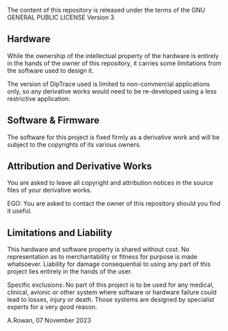 The content of this repository is released under the terms
of the GNU GENERAL PUBLIC LICENSE Version 3

Hardware
--------
While the ownership of the intellectual property of the
hardware is entirely in the hands of the owner of this 
repository, it carries some limitations from the software 
used to design it.

The version of DipTrace used is limited to non-commercial
applications only, so any derivative works would need to 
be re-developed using a less restrictive application.

Software & Firmware
-------------------
The software for this project is fixed firmly as a derivative
work and will be subject to the copyrights of its various
owners.


Attribution and Derivative Works
--------------------------------
You are asked to leave all copyright and attribution notices
in the source files of your derivative works.

EGO: You are asked to contact the owner of this repository 
should you find it useful.

Limitations and Liability
-------------------------
This hardware and software property is shared without cost. 
No representation as to merchantability or fitness for purpose
is made whatsoever. Liability for damage consequential to
using any part of this project lies entirely in the hands of 
the user.

Specific exclusions:
No part of this project is to be used for any medical, clinical,
avionic or other system where software or hardware failure could
lead to losses, injury or death. Those systems are designed by
specialist experts for a very good reason.

A.Rowan, 07 November 2023

